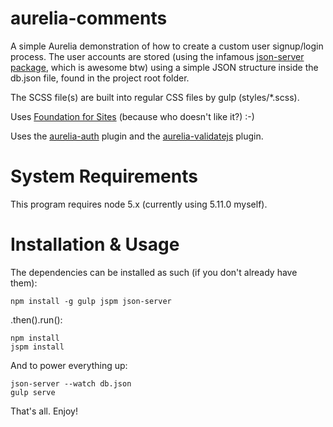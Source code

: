 # aurelia-comments
A simple Aurelia demonstration of how to create a custom user signup/login process. The user accounts are stored (using the infamous [json-server package](https://github.com/typicode/json-server), which is awesome btw) using a simple JSON structure inside the db.json file, found in the project root folder.

The SCSS file(s) are built into regular CSS files by gulp (styles/*.scss).

Uses [Foundation for Sites](http://foundation.zurb.com/sites.html) (because who doesn't like it?) :-)

Uses the [aurelia-auth](https://github.com/paulvanbladel/aurelia-auth) plugin and the [aurelia-validatejs](https://github.com/aurelia/validatejs) plugin.

# System Requirements
This program requires node 5.x (currently using 5.11.0 myself).

# Installation & Usage
The dependencies can be installed as such (if you don't already have them):

```
npm install -g gulp jspm json-server
```

.then().run():

```
npm install
jspm install
```

And to power everything up:

```
json-server --watch db.json
gulp serve
```

That's all. Enjoy!
